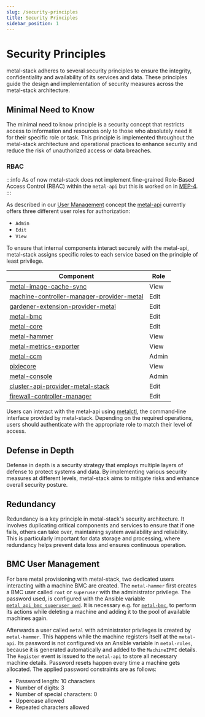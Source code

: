 ```yaml
---
slug: /security-principles
title: Security Principles
sidebar_position: 1
---
```


# Security Principles

metal-stack adheres to several security principles to ensure the integrity, confidentiality and availability of its services and data. These principles guide the design and implementation of security measures across the metal-stack architecture.

## Minimal Need to Know

The minimal need to know principle is a security concept that restricts access to information and resources only to those who absolutely need it for their specific role or task. This principle is implemented throughout the metal-stack architecture and operational practices to enhance security and reduce the risk of unauthorized access or data breaches.

### RBAC

:::info
As of now metal-stack does not implement fine-grained Role-Based Access Control (RBAC) within the `metal-api` but this is worked on in [MEP-4](../../../contributing/01-Proposals/MEP4/README.md).
:::

As described in our [User Management](../../05-Concepts/02-user-management.md) concept the [metal-api](https://github.com/metal-stack/metal-api) currently offers three different user roles for authorization:

- `Admin`
- `Edit`
- `View`

To ensure that internal components interact securely with the metal-api, metal-stack assigns specific roles to each service based on the principle of least privilege.

| Component                                                                                                             | Role  |
| --------------------------------------------------------------------------------------------------------------------- | ----- |
| [metal-image-cache-sync](https://github.com/metal-stack/metal-image-cache-sync)                                       | View  |
| [machine-controller-manager-provider-metal](https://github.com/metal-stack/machine-controller-manager-provider-metal) | Edit  |
| [gardener-extension-provider-metal](https://github.com/metal-stack/gardener-extension-provider-metal)                 | Edit  |
| [metal-bmc](https://github.com/metal-stack/metal-bmc)                                                                 | Edit  |
| [metal-core](https://github.com/metal-stack/metal-core)                                                               | Edit  |
| [metal-hammer](https://github.com/metal-stack/metal-hammer/)                                                          | View  |
| [metal-metrics-exporter](https://github.com/metal-stack/metal-metrics-exporter)                                       | View  |
| [metal-ccm](https://github.com/metal-stack/metal-ccm)                                                                 | Admin |
| [pixiecore](https://github.com/metal-stack/pixie)                                                                     | View  |
| [metal-console](https://github.com/metal-stack/metal-console)                                                         | Admin |
| [cluster-api-provider-metal-stack](https://github.com/metal-stack/cluster-api-provider-metal-stack)                   | Edit  |
| [firewall-controller-manager](https://github.com/metal-stack/firewall-controller-manager)                             | Edit  |

Users can interact with the metal-api using [metalctl](https://github.com/metal-stack/metalctl), the command-line interface provided by metal-stack. Depending on the required operations, users should authenticate with the appropriate role to match their level of access.

## Defense in Depth

Defense in depth is a security strategy that employs multiple layers of defense to protect systems and data. By implementing various security measures at different levels, metal-stack aims to mitigate risks and enhance overall security posture.

## Redundancy

Redundancy is a key principle in metal-stack's security architecture. It involves duplicating critical components and services to ensure that if one fails, others can take over, maintaining system availability and reliability. This is particularly important for data storage and processing, where redundancy helps prevent data loss and ensures continuous operation.

## BMC User Management 

For bare metal provisioning with metal-stack, two dedicated users interacting with a machine BMC are created.
The `metal-hammer` first creates a BMC user called `root` or `superuser` with the administrator privilege. The password used, is configured with the Ansible variable [`metal_api_bmc_superuser_pwd`](https://github.com/metal-stack/metal-roles/blob/master/control-plane/roles/metal/README.md#metal-api). It is necessary e.g. for [`metal-bmc`](https://github.com/metal-stack/metal-roles/blob/master/partition/roles/metal-bmc/README.md), to perform its actions while deleting a machine and adding it to the pool of available machines again.

Afterwards a user called `metal` with administrator privileges is created by `metal-hammer`. This happens while the machine registers itself at the `metal-api`. Its password is not configured via an Ansible variable in `metal-roles`, because it is generated automatically and added to the `MachineIPMI` details. The `Register` event is issued to the `metal-api` to store all necessary machine details. Password resets happen every time a machine gets allocated. The applied password constraints are as follows:

- Password length: 10 characters
- Number of digits: 3
- Number of special characters: 0
- Uppercase allowed
- Repeated characters allowed